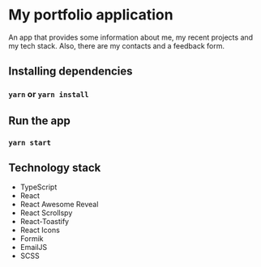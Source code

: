 # My portfolio application

An app that provides some information about me, my recent projects and my tech stack.  Also, there are my contacts and a feedback form.

## Installing dependencies

### `yarn` or `yarn install`

## Run the app

### `yarn start`

## Technology stack

* TypeScript
* React
* React Awesome Reveal
* React Scrollspy
* React-Toastify
* React Icons
* Formik
* EmailJS
* SCSS